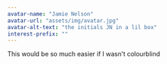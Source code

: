 ```yaml
---
avatar-name: "Jamie Nelson"
avatar-url: "assets/img/avatar.jpg"
avatar-alt-text: "the initials JN in a lil box"
interest-prefix: ""
---
```


This would be so much easier if I wasn't colourblind
